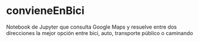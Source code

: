 # convieneEnBici
Notebook de Jupyter que consulta Google Maps y resuelve entre dos direcciones la mejor opción entre bici, auto, transporte público o caminando
